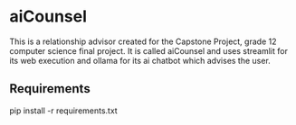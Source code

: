 # aiCounsel

This is a relationship advisor created for the Capstone Project, grade 12 computer science final project. It is called aiCounsel and uses streamlit for its web execution and ollama for its ai chatbot which advises the user.

## Requirements

pip install -r requirements.txt
